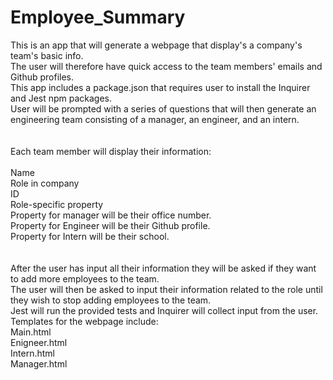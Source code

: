 # Employee_Summary
This is an app that will generate a webpage that display's a company's team's basic info. <br>
The user will therefore have quick access to the team members' emails and Github profiles. <br>
This app includes a package.json that requires user to install the Inquirer and Jest npm packages. <br>
User will be prompted with a series of questions that will then generate an engineering team consisting of a manager, an engineer, and an intern. <br> <br> <br>
Each team member will display their information: <br> <br>
Name <br>
Role in company <br>
ID <br>
Role-specific property <br>
Property for manager will be their office number. <br>
Property for Engineer will be their Github profile. <br> 
Property for Intern will be their school. <br> <br> <br> 
After the user has input all their information they will be asked if they want to add more employees to the team. <br>
The user will then be asked to input their information related to the role until they wish to stop adding employees to the team. <br>
Jest will run the provided tests and Inquirer will collect input from the user. <br>
Templates for the webpage include: <br>
Main.html <br>
Enigneer.html <br>
Intern.html <br> 
Manager.html <br>

